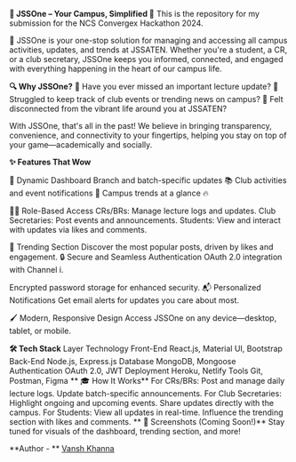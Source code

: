 **🌟 JSSOne – Your Campus, Simplified 🏫**
This is the repository for my submission for the NCS Convergex Hackathon 2024. 

🚀 JSSOne is your one-stop solution for managing and accessing all campus activities, updates, and trends at JSSATEN. Whether you're a student, a CR, or a club secretary, JSSOne keeps you informed, connected, and engaged with everything happening in the heart of our campus life.

**🔍 Why JSSOne?**
🌟 Have you ever missed an important lecture update?
🌟 Struggled to keep track of club events or trending news on campus?
🌟 Felt disconnected from the vibrant life around you at JSSATEN?

With JSSOne, that's all in the past!
We believe in bringing transparency, convenience, and connectivity to your fingertips, helping you stay on top of your game—academically and socially.

**✨ Features That Wow**

🌈 Dynamic Dashboard
Branch and batch-specific updates 📚
Club activities and event notifications 🎉
Campus trends at a glance 🔥

🧑‍💻 Role-Based Access
CRs/BRs: Manage lecture logs and updates.
Club Secretaries: Post events and announcements.
Students: View and interact with updates via likes and comments.

🚀 Trending Section
Discover the most popular posts, driven by likes and engagement.
🔒 Secure and Seamless Authentication
OAuth 2.0 integration with Channel i.

Encrypted password storage for enhanced security.
📬 Personalized Notifications
Get email alerts for updates you care about most.

🖌️ Modern, Responsive Design
Access JSSOne on any device—desktop, tablet, or mobile.

**🛠 Tech Stack**
Layer	Technology
Front-End	React.js, Material UI, Bootstrap
Back-End	Node.js, Express.js
Database	MongoDB, Mongoose
Authentication	OAuth 2.0, JWT
Deployment	Heroku, Netlify
Tools	Git, Postman, Figma
**
🎓 How It Works**
For CRs/BRs:
Post and manage daily lecture logs.
Update batch-specific announcements.
For Club Secretaries:
Highlight ongoing and upcoming events.
Share updates directly with the campus.
For Students:
View all updates in real-time.
Influence the trending section with likes and comments.
**
📸 Screenshots (Coming Soon!)**
Stay tuned for visuals of the dashboard, trending section, and more!

**Author - **
[Vansh Khanna ](https://github.com/0xfabb)
